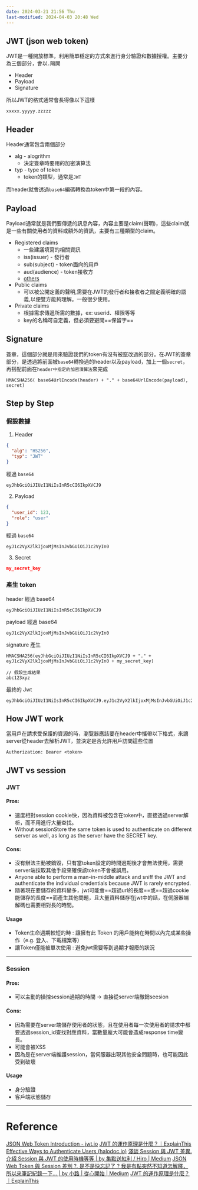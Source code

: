 ```yaml
---
date: 2024-03-21 21:56 Thu
last-modified: 2024-04-03 20:48 Wed
---
```

## JWT (json web token)

JWT是一種開放標準，利用簡單穩定的方式來進行身分驗證和數據授權。主要分為三個部分，會以`.`隔開

+ Header
+ Payload
+ Signature

所以JWT的格式通常會長得像以下這樣
```text
xxxxx.yyyyy.zzzzz
```


## Header

Header通常包含兩個部分
+ alg - alogrithm
	+ 決定簽章時要用的加密演算法
+ typ - type of token
	+ token的類型，通常是`JWT`

而header就會透過`base64`編碼轉換為token中第一段的內容。

## Payload

Payload通常就是我們要傳遞的訊息內容，內容主要是claim(聲明)，這些claim就是一些有關使用者的資料或額外的資訊，主要有三種類型的claim。

+ Registered claims 
	+ 一些建議填寫的相關資訊
	+ iss(issuer) - 發行者
	+ sub(subject) - token面向的用戶
	+ aud(audience) - token接收方
	+ [others](https://datatracker.ietf.org/doc/html/rfc7519#section-4.1)
+ Public claims
	+ 可以被公開定義的聲明,需要在JWT的發行者和接收者之間定義明確的語義,以便雙方能夠理解。一般很少使用。
+ Private claims
	+ 根據需求傳遞所需的數據，ex: userid、權限等等
	+ key的名稱可自定義，但必須要避開==保留字==

## Signature

簽章，這個部分就是用來驗證我們的token有沒有被竄改過的部分。在JWT的簽章部分，是透過將前面被`base64`轉換過的header以及payload，加上一個`secret`，再搭配前面在`header中指定的加密演算法`來完成

```text
HMACSHA256( base64UrlEncode(header) + "." + base64UrlEncode(payload), secret)
```

## Step by Step

### 假設數據

1. Header
```json
{ 
  "alg": "HS256",
  "typ": "JWT" 
}
```

經過 `base64`

```
eyJhbGciOiJIUzI1NiIsInR5cCI6IkpXVCJ9
```

2. Payload

```json
{
  "user_id": 123,
  "role": "user"
}

```

經過 `base64`

```
eyJ1c2VyX2lkIjoxMjMsInJvbGUiOiJ1c2VyIn0
```

3. Secret
```json
my_secret_key
```


### 產生 token

header 經過 base64

```
eyJhbGciOiJIUzI1NiIsInR5cCI6IkpXVCJ9
```

payload 經過 base64

```
eyJ1c2VyX2lkIjoxMjMsInJvbGUiOiJ1c2VyIn0
```

signature 產生

```
HMACSHA256(eyJhbGciOiJIUzI1NiIsInR5cCI6IkpXVCJ9 + "." + eyJ1c2VyX2lkIjoxMjMsInJvbGUiOiJ1c2VyIn0 + my_secret_key)

// 假設生成結果
abc123xyz
```


最終的 Jwt

```
eyJhbGciOiJIUzI1NiIsInR5cCI6IkpXVCJ9.eyJ1c2VyX2lkIjoxMjMsInJvbGUiOiJ1c2VyIn0.abc123xyz
```

## How JWT work

當用戶在請求受保護的資源的時，瀏覽器應該要在header中攜帶以下格式，來讓server從header去解析JWT，並決定是否允許用戶訪問這些位置
```text
Authorization: Bearer <token>
```


## JWT vs session

### JWT
#### Pros:
+  速度相對session cookie快，因為資料被包含在token中，直接透過server解析，而不用進行大量查找。
+ Without sessionStore the same token is used to authenticate on different server as well, as long as the server have the SECRET key.
#### Cons:
+  沒有辦法主動被銷毀，只有當token設定的時間過期後才會無法使用，需要server端採取其他手段來確保該token不會被誤用。
+  Anyone able to perform a man-in-middle attack and sniff the JWT and authenticate the individual credentials because JWT is rarely encrypted.
+  隨著現在要儲存的資料變多，jwt可能會==超過url的長度==或==超過cookie能儲存的長度==而產生其他問題，且大量資料儲存在jwt中的話，在伺服器端解碼也需要相對長的時間。
#### Usage
+ Token生命週期較短的時 : 讓擁有此 Token 的用戶能夠在時間以內完成某些操作（e.g. 登入、下載檔案等）
+ 讓Token僅能被單次使用 : 避免jwt需要等到過期才報廢的狀況

---
### Session
#### Pros: 
+  可以主動的操控session過期的時間 -> 直接從server端撤銷seesion
#### Cons:
+  因為需要在server端儲存使用者的狀態，且在使用者每一次使用者的請求中都要透過session_id查找對應資料，當數量龐大可能會造成response time變長。
+  可能會被XSS
+  因為是在server端維護session，當伺服器出現其他安全問題時，也可能因此受到破壞
#### Usage
+ 身分驗證
+ 客戶端狀態儲存
---

# Reference

[JSON Web Token Introduction - jwt.io](https://jwt.io/introduction)
[JWT 的運作原理是什麼？｜ExplainThis](https://www.explainthis.io/zh-hant/swe/jwt)
[Effective Ways to Authenticate Users (halodoc.io)](https://blogs.halodoc.io/user-authentication-jwt-vs-session/)
[淺談 Session 與 JWT 差異. 介紹 Session 與 JWT 的使用時機等等 | by 集點送紅利 / Hiro | Medium](https://medium.com/@jedy05097952/%E6%B7%BA%E8%AB%87-session-%E8%88%87-jwt-%E5%B7%AE%E7%95%B0-8d00b2396115)
[JSON Web Token 與 Session 差別 ?. 是不是快忘記了 ? 我是有點突然不知道怎解釋，所以來筆記紀錄一下… | by 小路 | 從心開始 | Medium](https://medium.com/%E5%BE%9E%E5%BF%83%E9%96%8B%E5%A7%8B/json-web-token-%E8%88%87-session-%E5%B7%AE%E5%88%A5-468492b18fd0)
[JWT 的運作原理是什麼？｜ExplainThis](https://www.explainthis.io/zh-hant/swe/jwt)